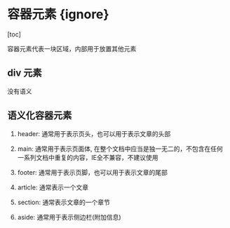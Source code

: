 # 容器元素 {ignore}

[toc]

容器元素代表一块区域，内部用于放置其他元素

## div 元素
没有语义

## 语义化容器元素

1. header: 通常用于表示页头，也可以用于表示文章的头部
2. main: 通常用于表示页面体, 在整个文档中应当是独一无二的，不包含在任何一系列文档中重复的内容，IE全不兼容，不建议使用
3. footer: 通常用于表示页脚，也可以用于表示文章的尾部

4. article: 通常表示一个文章
5. section: 通常表示文章的一个章节
6. aside: 通常用于表示侧边栏(附加信息)
